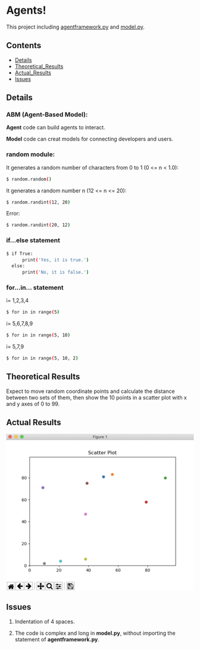 # Agents!

This project including [agentframework.py](https://github.com/hahatori/Agents/blob/master/agentframework.py) and [model.py](https://github.com/hahatori/Agents/blob/master/model.py).

## Contents

- [Details](#details)
- [Theoretical_Results](#theoretical_results)
- [Actual_Results](#actual_results)
- [Issues](#issues)

## Details

### ABM (Agent-Based Model):

**Agent** code can build agents to interact.

**Model** code can creat models for connecting developers and users.

### random module:

It generates a random number of characters from 0 to 1 (0 <= n < 1.0):

```sh
$ random.random()
```

It generates a random number n (12 <= n <= 20):

```sh
$ random.randint(12, 20)
```

Error:

```sh
$ random.randint(20, 12)
```

### if...else statement

```sh
$ if True:
      print('Yes, it is true.')
  else:
      print('No, it is false.')
```

### for...in... statement

i= 1,2,3,4
```sh
$ for in in range(5)
```

i= 5,6,7,8,9
```sh
$ for in in range(5, 10)
```

i= 5,7,9
```sh
$ for in in range(5, 10, 2)
```

## Theoretical Results

Expect to move random coordinate points and calculate the distance between two sets of them, then show the 10 points in a scatter plot with x and y axes of 0 to 99. 

## Actual Results

![Scatter Plot](https://github.com/hahatori/Python_Assignment1/blob/master/AgentPlot.png)

## Issues

1. Indentation of 4 spaces.

2. The code is complex and long in **model.py**, without importing the statement of **agentframework.py**.



